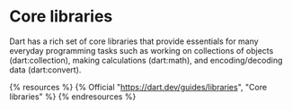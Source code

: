 # Core libraries

Dart has a rich set of core libraries that provide essentials for many everyday programming tasks such as working on collections of objects (dart:collection), making calculations (dart:math), and encoding/decoding data (dart:convert).

{% resources %}
  {% Official "https://dart.dev/guides/libraries", "Core libraries" %}
{% endresources %}
